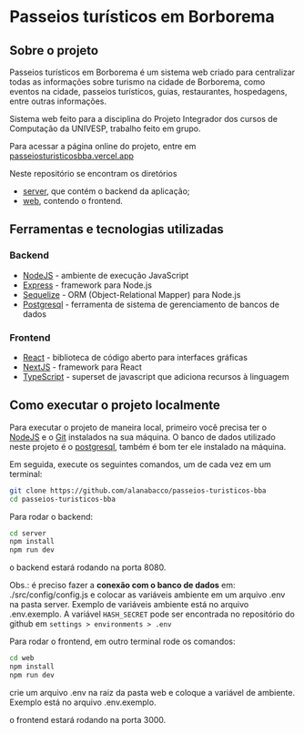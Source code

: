 # Passeios turísticos em Borborema

## Sobre o projeto

Passeios turísticos em Borborema é um sistema web criado para centralizar todas as informações sobre turismo na cidade de Borborema, como eventos na cidade, passeios turísticos, guias, restaurantes, hospedagens, entre outras informações.

Sistema web feito para a disciplina do Projeto Integrador dos cursos de Computação da UNIVESP, trabalho feito em grupo.

Para acessar a página online do projeto, entre em [passeiosturisticosbba.vercel.app](https://passeiosturisticosbba.vercel.app/)

Neste repositório se encontram os diretórios

- [server](https://github.com/alanabacco/passeios-turisticos-bba/tree/main/server), que contém o backend da aplicação;
- [web](https://github.com/alanabacco/passeios-turisticos-bba/tree/main/web), contendo o frontend.

## Ferramentas e tecnologias utilizadas

### Backend

- [NodeJS](https://nodejs.org/) - ambiente de execução JavaScript
- [Express](https://expressjs.com/) - framework para Node.js
- [Sequelize](https://sequelize.org/) - ORM (Object-Relational Mapper) para Node.js
- [Postgresql](https://www.postgresql.org/) - ferramenta de sistema de gerenciamento de bancos de dados

### Frontend

- [React](https://react.dev/) - biblioteca de código aberto para interfaces gráficas
- [NextJS](https://nextjs.org/) - framework para React
- [TypeScript](https://www.typescriptlang.org/) - superset de javascript que adiciona recursos à linguagem

## Como executar o projeto localmente

Para executar o projeto de maneira local, primeiro você precisa ter o [NodeJS](https://nodejs.org/) e o [Git](https://git-scm.com/) instalados na sua máquina. O banco de dados utilizado neste projeto é o [postgresql](https://www.postgresql.org/), também é bom ter ele instalado na máquina.

Em seguida, execute os seguintes comandos, um de cada vez em um terminal:

```bash
git clone https://github.com/alanabacco/passeios-turisticos-bba
cd passeios-turisticos-bba
```

Para rodar o backend:

```bash
cd server
npm install
npm run dev
```

o backend estará rodando na porta 8080.

Obs.: é preciso fazer a **conexão com o banco de dados** em: ./src/config/config.js e colocar as variáveis ambiente em um arquivo .env na pasta server. Exemplo de variáveis ambiente está no arquivo .env.exemplo. A variável `HASH_SECRET` pode ser encontrada no repositório do github em `settings > environments > .env`

Para rodar o frontend, em outro terminal rode os comandos:

```bash
cd web
npm install
npm run dev
```

crie um arquivo .env na raiz da pasta web e coloque a variável de ambiente. Exemplo está no arquivo .env.exemplo.

o frontend estará rodando na porta 3000.

